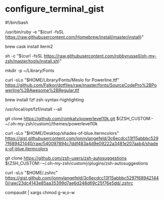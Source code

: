 # configure_terminal_gist

#!/bin/bash

/usr/bin/ruby -e "$(curl -fsSL https://raw.githubusercontent.com/Homebrew/install/master/install)"



brew cask install iterm2



sh -c "$(curl -fsSL https://raw.githubusercontent.com/robbyrussell/oh-my-zsh/master/tools/install.sh)"


mkdir -p ~/Library/Fonts


curl -sLo "$HOME/Library/Fonts/Meslo for Powerline.ttf" https://github.com/Falkor/dotfiles/raw/master/fonts/SourceCodePro%2BPowerline%2BAwesome%2BRegular.ttf


brew install fzf zsh-syntax-highlighting


/usr/local/opt/fzf/install --all

git clone https://github.com/romkatv/powerlevel10k.git ${ZSH_CUSTOM:-~/.oh-my-zsh/custom}/themes/powerlevel10k

curl -sLo "$HOME/Desktop/shades-of-blue.itermcolors" https://gist.githubusercontent.com/jonnylangefeld/3c6ecdcc13f15abbbc5297f689421440/raw/540097894c7ddf483a4d9e09222a3481e207aab4/shades-of-blue.itermcolors


git clone https://github.com/zsh-users/zsh-autosuggestions ${ZSH_CUSTOM:-~/.oh-my-zsh/custom}/plugins/zsh-autosuggestions


curl -sLo "$HOME/.zshrc" https://gist.github.com/jonnylangefeld/3c6ecdcc13f15abbbc5297f689421440/raw/23dc4143e85aa35399d7ae6d248d69c25f76e5dd/.zshrc

compaudit | xargs chmod g-w,o-w
